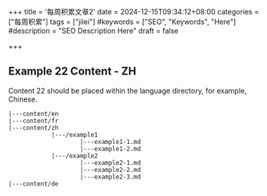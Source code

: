 +++
title = '每周积累文章2'
date = 2024-12-15T09:34:12+08:00
categories = ["每周积累"]
tags = ["jilei"]
#keywords = ["SEO", "Keywords", "Here"]
#description = "SEO Description Here"
draft = false

+++

## Example 22 Content - ZH

Content 22 should be placed within the language directory, for example, Chinese.

```shell
|---content/en
|---content/fr
|---content/zh
			|---/example1
					|---example1-1.md
					|---example1-2.md
			|---/example2
					|---example2-1.md
					|---example2-2.md
					|---example2-3.md
|---content/de
```